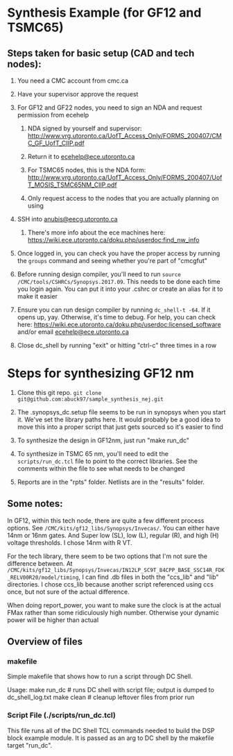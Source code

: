 # Synthesis Example (for GF12 and TSMC65)

## Steps taken for basic setup (CAD and tech nodes): 

1. You need a CMC account from cmc.ca 

2. Have your supervisor approve the request 

3. For GF12 and GF22 nodes, you need to sign an NDA and request permission from ecehelp 

    1. NDA signed by yourself and supervisor: http://www.vrg.utoronto.ca/UofT_Access_Only/FORMS_200407/CMC_GF_UofT_CIIP.pdf 

    2. Return it to ecehelp@ece.utoronto.ca 

    3. For TSMC65 nodes, this is the NDA form: http://www.vrg.utoronto.ca/UofT_Access_Only/FORMS_200407/UofT_MOSIS_TSMC65NM_CIIP.pdf 

    4. Only request access to the nodes that you are actually planning on using 

4. SSH into anubis@eecg.utoronto.ca 

    1. There's more info about the ece machines here: https://wiki.ece.utoronto.ca/doku.php/userdoc:find_nw_info 

5. Once logged in, you can check you have the proper access by running the `groups` command and seeing whether you're part of "cmcgfut" 

6. Before running design compiler, you'll need to run `source /CMC/tools/CSHRCs/Synopsys.2017.09`. This needs to be done each time you login again. You can put it into your .cshrc or create an alias for it to make it easier 

7. Ensure you can run design compiler by running `dc_shell-t -64`. If it opens up, yay. Otherwise, it's time to debug. For help, you can check here: https://wiki.ece.utoronto.ca/doku.php/userdoc:licensed_software and/or email ecehelp@ece.utoronto.ca 

8. Close dc_shell by running "exit" or hitting "ctrl-c" three times in a row 

 

# Steps for synthesizing GF12 nm 

1. Clone this git repo. `git clone git@github.com:abuck97/sample_synthesis_nej.git`

2. The .synopsys_dc.setup file seems to be run in synopsys when you start it. We've set the library paths here. It would probably be a good idea to move this into a proper script that just gets sourced so it's easier to find 

3. To synthesize the design in GF12nm, just run "make run_dc" 

4. To synthesize in TSMC 65 nm, you'll need to edit the `scripts/run_dc.tcl` file to point to the correct libraries. See the comments within the file to see what needs to be changed

5. Reports are in the "rpts" folder. Netlists are in the "results" folder. 

 

## Some notes:  

In GF12, within this tech node, there are quite a few different process options. See `/CMC/kits/gf12_libs/Synopsys/Invecas/`. You can either have 14nm or 16nm gates. And Super low (SL), low (L), regular (R), and high (H) voltage thresholds. I chose 14nm with R VT. 

For the tech library, there seem to be two options that I'm not sure the difference between. At `/CMC/kits/gf12_libs/Synopsys/Invecas/IN12LP_SC9T_84CPP_BASE_SSC14R_FDK_RELV00R20/model/timing`, I can find .db files in both the "ccs_lib" and "lib" directories. I chose ccs_lib because another script referenced using ccs once, but not sure of the actual difference. 

When doing report_power, you want to make sure the clock is at the actual FMax rather than some ridiculously high number. Otherwise your dynamic power will be higher than actual 


## Overview of files
### makefile
Simple makefile that shows how to run a script through DC Shell. 

Usage:
make run_dc # runs DC shell with script file; output is dumped to dc_shell_log.txt
make clean  # cleanup leftover files from prior run 


### Script File (./scripts/run_dc.tcl)
This file runs all of the DC Shell TCL commands needed to build the DSP block
example module. It is passed as an arg to DC shell by the makefile target
"run_dc".
